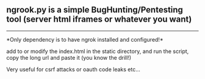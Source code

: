 ## ngrook.py is a simple BugHunting/Pentesting tool (server html iframes or whatever you want)
<hr/>
*Only dependency is to have ngrok installed and configured!*
<br/>
<p>add to or modify the index.html in the static directory, and run the script, copy the long url and paste it (you know the drill!)</p>
<p>Very useful for csrf attacks or oauth code leaks etc...</p>
